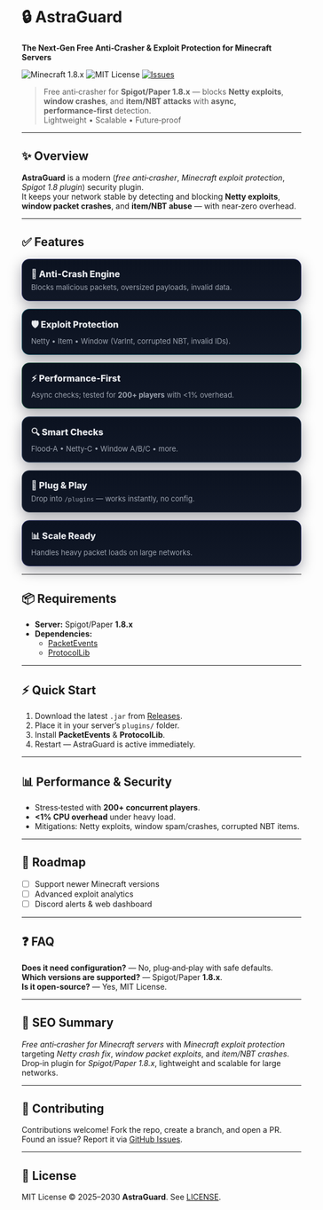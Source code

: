 # 🔒 AstraGuard
**The Next‑Gen Free Anti‑Crasher & Exploit Protection for Minecraft Servers**

<p>
  <img src="https://img.shields.io/badge/Minecraft-1.8.x-22c55e?style=for-the-badge&logo=mojangstudios&logoColor=white" alt="Minecraft 1.8.x">
  <img src="https://img.shields.io/badge/License-MIT-0ea5e9?style=for-the-badge" alt="MIT License">
  <a href="../../issues">
    <img src="https://img.shields.io/github/issues/AstraDevelopment0/AstraGuard?style=for-the-badge&color=6366f1" alt="Issues">
  </a>
</p>

> Free anti‑crasher for **Spigot/Paper 1.8.x** — blocks **Netty exploits**, **window crashes**, and **item/NBT attacks** with **async, performance‑first** detection.  
> Lightweight • Scalable • Future‑proof

---

## ✨ Overview
**AstraGuard** is a modern (*free anti‑crasher*, *Minecraft exploit protection*, *Spigot 1.8 plugin*) security plugin.  
It keeps your network stable by detecting and blocking **Netty exploits**, **window packet crashes**, and **item/NBT abuse** — with near‑zero overhead.

---

## ✅ Features 
<div role="list" style="display:grid;grid-template-columns:repeat(auto-fit,minmax(260px,1fr));gap:14px;margin:14px 0;">
  <div role="listitem" style="padding:16px;border-radius:14px;background:linear-gradient(180deg,#0b1220 0%,#111827 100%);border:1px solid rgba(99,102,241,.25);box-shadow:0 8px 24px rgba(2,6,23,.35);">
    <div style="font-weight:800;color:#e5e7eb;font-size:16px;margin-bottom:6px;">🚫 Anti‑Crash Engine</div>
    <div style="color:#9ca3af;font-size:13px;">Blocks malicious packets, oversized payloads, invalid data.</div>
  </div>
  <div role="listitem" style="padding:16px;border-radius:14px;background:linear-gradient(180deg,#0b1220 0%,#111827 100%);border:1px solid rgba(34,211,238,.28);box-shadow:0 8px 24px rgba(2,6,23,.35);">
    <div style="font-weight:800;color:#e5e7eb;font-size:16px;margin-bottom:6px;">🛡 Exploit Protection</div>
    <div style="color:#9ca3af;font-size:13px;">Netty • Item • Window (VarInt, corrupted NBT, invalid IDs).</div>
  </div>
  <div role="listitem" style="padding:16px;border-radius:14px;background:linear-gradient(180deg,#0b1220 0%,#111827 100%);border:1px solid rgba(34,197,94,.28);box-shadow:0 8px 24px rgba(2,6,23,.35);">
    <div style="font-weight:800;color:#e5e7eb;font-size:16px;margin-bottom:6px;">⚡ Performance‑First</div>
    <div style="color:#9ca3af;font-size:13px;">Async checks; tested for <b>200+ players</b> with &lt;1% overhead.</div>
  </div>
  <div role="listitem" style="padding:16px;border-radius:14px;background:linear-gradient(180deg,#0b1220 0%,#111827 100%);border:1px solid rgba(147,197,253,.28);box-shadow:0 8px 24px rgba(2,6,23,.35);">
    <div style="font-weight:800;color:#e5e7eb;font-size:16px;margin-bottom:6px;">🔍 Smart Checks</div>
    <div style="color:#9ca3af;font-size:13px;">Flood‑A • Netty‑C • Window A/B/C • more.</div>
  </div>
  <div role="listitem" style="padding:16px;border-radius:14px;background:linear-gradient(180deg,#0b1220 0%,#111827 100%);border:1px solid rgba(148,163,184,.28);box-shadow:0 8px 24px rgba(2,6,23,.35);">
    <div style="font-weight:800;color:#e5e7eb;font-size:16px;margin-bottom:6px;">🧩 Plug &amp; Play</div>
    <div style="color:#9ca3af;font-size:13px;">Drop into <code>/plugins</code> — works instantly, no config.</div>
  </div>
  <div role="listitem" style="padding:16px;border-radius:14px;background:linear-gradient(180deg,#0b1220 0%,#111827 100%);border:1px solid rgba(99,102,241,.28);box-shadow:0 8px 24px rgba(2,6,23,.35);">
    <div style="font-weight:800;color:#e5e7eb;font-size:16px;margin-bottom:6px;">📊 Scale Ready</div>
    <div style="color:#9ca3af;font-size:13px;">Handles heavy packet loads on large networks.</div>
  </div>
</div>

---

## 📦 Requirements
- **Server:** Spigot/Paper **1.8.x**  
- **Dependencies:**
  - [PacketEvents](https://github.com/retrooper/packetevents)  
  - [ProtocolLib](https://www.spigotmc.org/resources/protocollib.1997/)

---

## ⚡ Quick Start
1. Download the latest `.jar` from [Releases](../../releases).  
2. Place it in your server’s `plugins/` folder.  
3. Install **PacketEvents** & **ProtocolLib**.  
4. Restart — AstraGuard is active immediately.

---

## 📊 Performance & Security
- Stress‑tested with **200+ concurrent players**.  
- **<1% CPU overhead** under heavy load.  
- Mitigations: Netty exploits, window spam/crashes, corrupted NBT items.

---

## 🔮 Roadmap
- [ ] Support newer Minecraft versions  
- [ ] Advanced exploit analytics  
- [ ] Discord alerts & web dashboard  

---

## ❓ FAQ
**Does it need configuration?** — No, plug‑and‑play with safe defaults.  
**Which versions are supported?** — Spigot/Paper **1.8.x**.  
**Is it open‑source?** — Yes, MIT License.

---

## 🔎 SEO Summary
*Free anti‑crasher for Minecraft servers* with *Minecraft exploit protection* targeting *Netty crash fix*, *window packet exploits*, and *item/NBT crashes*.  
Drop‑in plugin for *Spigot/Paper 1.8.x*, lightweight and scalable for large networks.

---

## 🤝 Contributing
Contributions welcome! Fork the repo, create a branch, and open a PR.  
Found an issue? Report it via [GitHub Issues](../../issues).

---

## 📜 License
MIT License © 2025–2030 **AstraGuard**. See [LICENSE](LICENSE).
